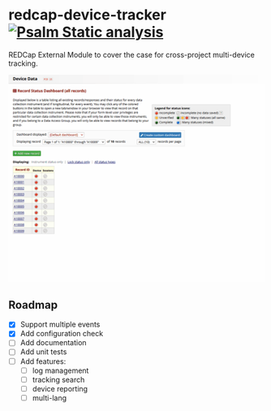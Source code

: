 # redcap-device-tracker [![Psalm Static analysis](https://github.com/tertek/redcap-device-tracker/actions/workflows/main.yml/badge.svg)](https://github.com/tertek/redcap-device-tracker/actions/workflows/main.yml)
REDCap External Module to cover the case for cross-project multi-device tracking.

![Demo](demo_device_tracker.gif)

## Roadmap

- [x] Support multiple events
- [x] Add configuration check
- [ ] Add documentation
- [ ] Add unit tests
- [ ] Add features: 
  - [ ] log management
  - [ ] tracking search
  - [ ] device reporting
  - [ ] multi-lang